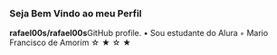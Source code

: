 ### Seja Bem Vindo ao meu Perfil

**rafael00s/rafael00s**GitHub profile.
 • Sou estudante do Alura
 ◦ Mario Francisco de Amorim
                             ☆  ★   ☆  ★
